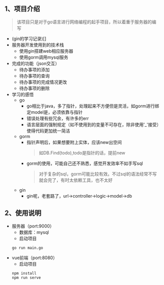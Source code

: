 ## 1、项目介绍
> 该项目只是对于go语言进行网络编程的起手项目，所以着重于服务器的编写
* (gin的学习记录)[]
* 服务器开发使用到的技术栈
    * 使用gin搭建web相应服务器
    * 使用gorm调用mysql服务
* 完成的功能（json交互）
    * 待办事项的添加
    * 待办事项的查询
    * 待办事项的完成情况更改
    * 待办事项的删除
* 学习的感悟
    * go
        * go相比于java，多了指针，处理起来不方便但是灵活，如gorm进行绑定model是，必须依靠与指针
        * 错误处理有些冗余，有许多的err
        * 语言层面的强制规定（如不使用到的变量不可存在，除非使用'_'接受）使得代码更加统一简洁
    * gorm
        * 指针声明后，如果想要附上实体，应该new出空间
            > 如DB.Find(todo),todo是指针的话，提前new
        * gorm的使用，可能自己还不熟悉，感觉开发效率不如手写sql
            > 对于复杂的sql，gorm可能比较有效。不过sql的语法经常不写就会完了，有时太依赖工具，也不太好
    * gin
        * gin呢，老套路了，url->controller->logic->model->db
## 2、使用说明
* 服务器（port:9000）
    * 数据库：mysql
    * 启动项目
    ```
    go run main.go
    ```
* vue前端（port:8080）
    * 启动项目
    ```
    npm install
    npm run serve
    ```


